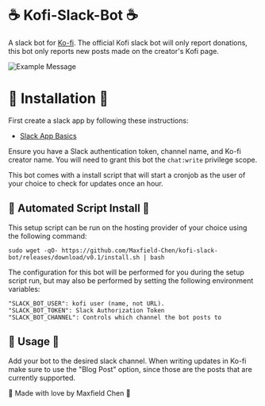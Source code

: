 # ☕ Kofi-Slack-Bot ☕

A slack bot for [Ko-fi](https://ko-fi.com). The official Kofi slack bot will only report donations, this bot only reports new posts made on the creator's Kofi page.

![Example Message](https://maxfieldchen.com/images/kofi-slack-bot.png)

# 💪 Installation 💪

First create a slack app by following these instructions:

  * [Slack App Basics](https://api.slack.com/authentication/basics)

Ensure you have a Slack authentication token, channel name, and Ko-fi creator name. You will need to grant this bot the `chat:write` privilege scope.

This bot comes with a install script that will start a cronjob as the user of your choice to check for updates once an hour.

## 🤖 Automated Script Install 🤖

This setup script can be run on the hosting provider of your choice using the following command:

```
sudo wget -qO- https://github.com/Maxfield-Chen/kofi-slack-bot/releases/download/v0.1/install.sh | bash
```

The configuration for this bot will be performed for you during the setup script run, but may also be performed by setting the following environment variables:

```
"SLACK_BOT_USER": kofi user (name, not URL).
"SLACK_BOT_TOKEN": Slack Authorization Token
"SLACK_BOT_CHANNEL": Controls which channel the bot posts to
```

## 🚗 Usage 🚗

Add your bot to the desired slack channel. When writing updates in Ko-fi make sure to use the "Blog Post" option, since those are the posts that are currently supported.

💖 Made with love by Maxfield Chen 💖
